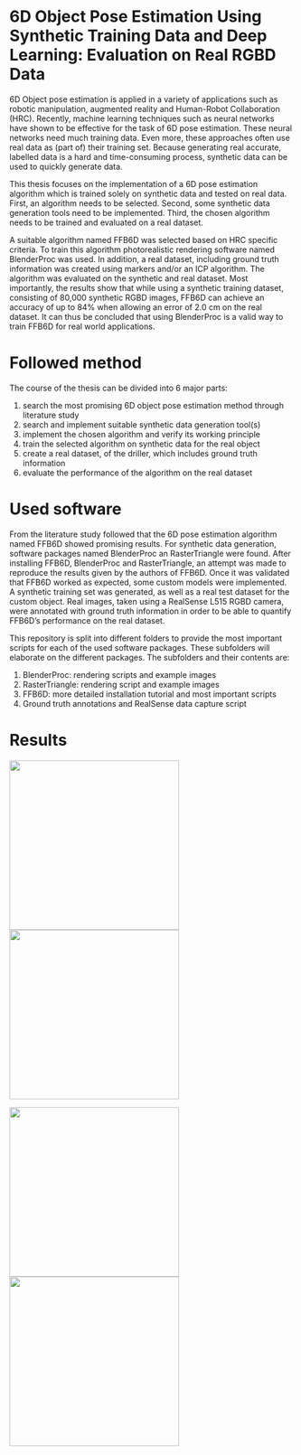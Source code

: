 # 6D Object Pose Estimation Using Synthetic Training Data and Deep Learning: Evaluation on Real RGBD Data
 
6D Object pose estimation is applied in a variety of applications such as robotic manipulation, augmented reality and Human-Robot Collaboration (HRC). Recently, machine learning techniques such as neural networks have shown to be effective for the task of 6D pose estimation. These neural networks need much training data. Even more, these approaches often use real data as (part of) their training set. Because generating real accurate, labelled data is a hard and time-consuming process, synthetic data can be used to quickly generate data.

This thesis focuses on the implementation of a 6D pose estimation algorithm which is trained solely on synthetic data and tested on real data. First, an algorithm needs to be selected. Second, some synthetic data generation tools need to be implemented. Third, the chosen algorithm needs to be trained and evaluated on a real dataset.

A suitable algorithm named FFB6D was selected based on HRC specific criteria. To train this algorithm photorealistic rendering software named BlenderProc was used. In addition, a real dataset, including ground truth information was created using markers and/or an ICP algorithm. The algorithm was evaluated on the synthetic and real dataset. Most importantly, the results show that while using a synthetic training dataset, consisting of 80,000 synthetic RGBD images, FFB6D can achieve an accuracy of up to 84% when allowing an error of 2.0 cm on the real dataset.  It can thus be concluded that using BlenderProc is a valid way to train FFB6D for real world applications.

 # Followed method
The course of the thesis can be divided into 6 major parts: 
1. search the most promising 6D object pose estimation method through literature study
2. search and implement suitable synthetic data generation tool(s)
3. implement the chosen algorithm and verify its working principle
4. train the selected algorithm on synthetic data for the real object
5. create a real dataset, of the driller, which includes ground truth information
6. evaluate the performance of the algorithm on the real dataset

 # Used software
From the literature study followed that the 6D pose estimation algorithm named FFB6D showed promising results. For synthetic data generation, software packages named BlenderProc an RasterTriangle were found. After installing FFB6D, BlenderProc and RasterTriangle, an attempt was made to reproduce the results given by the authors of FFB6D. Once it was validated that FFB6D worked as expected, some custom models were implemented. A synthetic training set was generated, as well as a real test dataset for the custom object. Real images, taken using a RealSense L515 RGBD camera, were annotated with ground truth information in order to be able to quantify FFB6D’s performance on the real dataset.

This repository is split into different folders to provide the most important scripts for each of the used software packages. These subfolders will elaborate on the different packages. The subfolders and their contents are:
1. BlenderProc: rendering scripts and example images
2. RasterTriangle: rendering script and example images
3. FFB6D: more detailed installation tutorial and most important scripts
4. Ground truth annotations and RealSense data capture script

# Results

<img src="images/example_1.png" width="300"> <img src="images/example_2.png" width="300">

<img src="images/example_3.png" width="300"> <img src="images/example_4.png" width="300">
 

